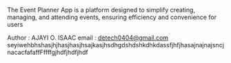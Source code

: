 The Event Planner App is a platform designed to simplify creating, managing, and attending events, ensuring efficiency and convenience for users


Author : AJAYI O. ISAAC
email :  detech0404@gmail.com
seyiwehbhshasjhjhasjhasjhsajkasjhsdhgdshdshkdhkdassfjhfjhasajnajnajsncjnacacfafaffFffffgjhdfjhdfjhdf